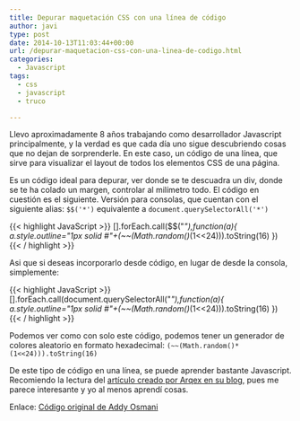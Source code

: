 ```yaml
---
title: Depurar maquetación CSS con una línea de código
author: javi
type: post
date: 2014-10-13T11:03:44+00:00
url: /depurar-maquetacion-css-con-una-linea-de-codigo.html
categories:
  - Javascript
tags:
  - css
  - javascript
  - truco

---
```

Llevo aproximadamente 8 años trabajando como desarrollador Javascript principalmente, y la verdad es que cada día uno sigue descubriendo cosas que no dejan de sorprenderle. En este caso, un código de una línea, que sirve para visualizar el layout de todos los elementos CSS de una página.

Es un código ideal para depurar, ver donde se te descuadra un div, donde se te ha colado un margen, controlar al milímetro todo. El código en cuestión es el siguiente. Versión para consolas, que cuentan con el siguiente alias: `$$('*')` equivalente a `document.querySelectorAll('*')`

{{< highlight JavaScript >}}
[].forEach.call($$("*"),function(a){
  a.style.outline="1px solid #"+(~~(Math.random()*(1<<24))).toString(16)
})
{{< / highlight >}}

Asi que si deseas incorporarlo desde código, en lugar de desde la consola, simplemente:

{{< highlight JavaScript >}}
[].forEach.call(document.querySelectorAll("*"),function(a){
  a.style.outline="1px solid #"+(~~(Math.random()*(1<<24))).toString(16)
})
{{< / highlight >}}

Podemos ver como con solo este código, podemos tener un generador de colores aleatorio en formato hexadecimal: `(~~(Math.random()*(1<<24))).toString(16)`

De este tipo de código en una línea, se puede aprender bastante Javascript. Recomiendo la lectura del [artículo creado por Arqex en su blog,][1] pues me parece interesante y yo al menos aprendí cosas.

Enlace: [Código original de Addy Osmani][2]

 [1]: http://arqex.com/939/learning-much-javascript-one-line-code "Arqex - Learning much javascript from one line of code"
 [2]: https://gist.github.com/addyosmani/fd3999ea7fce242756b1 "One line code for CSS debugger"
